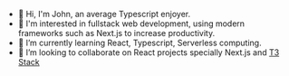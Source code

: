 - 👋 Hi, I'm John, an average Typescript enjoyer. 
- 👀  I'm interested in fullstack web development, using modern frameworks such as Next.js to increase productivity.
- 🌱 I’m currently learning React, Typescript, Serverless computing.
- 💞️ I’m looking to collaborate on React projects specially Next.js and [T3 Stack](https://init.tips) 
